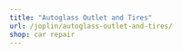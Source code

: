 ```yaml
---
title: "Autoglass Outlet and Tires"
url: /joplin/autoglass-outlet-and-tires/
shop: car repair
---
```

